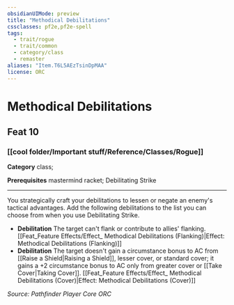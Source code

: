 ```yaml
---
obsidianUIMode: preview
title: "Methodical Debilitations"
cssclasses: pf2e,pf2e-spell
tags:
  - trait/rogue
  - trait/common
  - category/class
  - remaster
aliases: "Item.T6L5AEzTsinDpMAA"
license: ORC
---
```

# Methodical Debilitations
## Feat 10
### [[cool folder/Important stuff/Reference/Classes/Rogue]]

**Category** class; 



**Prerequisites** mastermind racket; Debilitating Strike
* * *
You strategically craft your debilitations to lessen or negate an enemy's tactical advantages. Add the following debilitations to the list you can choose from when you use Debilitating Strike.

*   **Debilitation** The target can't flank or contribute to allies' flanking. [[Feat_Feature Effects/Effect_ Methodical Debilitations (Flanking)|Effect: Methodical Debilitations (Flanking)]]
*   **Debilitation** The target doesn't gain a circumstance bonus to AC from [[Raise a Shield|Raising a Shield]], lesser cover, or standard cover; it gains a +2 circumstance bonus to AC only from greater cover or [[Take Cover|Taking Cover]]. [[Feat_Feature Effects/Effect_ Methodical Debilitations (Cover)|Effect: Methodical Debilitations (Cover)]]

*Source: Pathfinder Player Core*
*ORC*